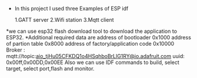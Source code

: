- In this project I used three Examples of ESP idf

  1.GATT server
  2.Wifi station
  3.Mqtt client

*we can use esp32 flash download tool to download the application to ESP32.
*Additional required data are
address of bootloader 0x1000
address of partion table 0x8000
address of factory/application code 0x10000
Broker : mqtt://topic:aio_tjHu05CFKDQ1o4HSqhboBrLlG1RY@io.adafruit.com
uuid: 0x00ff,0x00DD,0x00EE
Also we can use IDF commands to build, select target, select port,flash and monitor.
